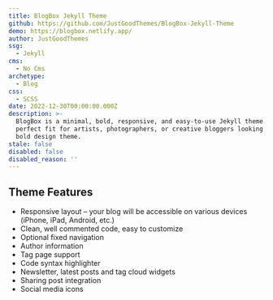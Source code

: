 ```yaml
---
title: BlogBox Jekyll Theme
github: https://github.com/JustGoodThemes/BlogBox-Jekyll-Theme
demo: https://blogbox.netlify.app/
author: JustGoodThemes
ssg:
  - Jekyll
cms:
  - No Cms
archetype:
  - Blog
css:
  - SCSS
date: 2022-12-30T00:00:00.000Z
description: >-
  BlogBox is a minimal, bold, responsive, and easy-to-use Jekyll theme. It’s a
  perfect fit for artists, photographers, or creative bloggers looking for a
  bold design theme.
stale: false
disabled: false
disabled_reason: ''
---
```


## Theme Features

- Responsive layout – your blog will be accessible on various devices (iPhone, iPad, Android, etc.)
- Clean, well commented code, easy to customize
- Optional fixed navigation
- Author information
- Tag page support
- Code syntax highlighter
- Newsletter, latest posts and tag cloud widgets
- Sharing post integration
- Social media icons